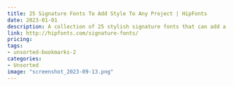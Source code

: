 ```yaml
---
title: 25 Signature Fonts To Add Style To Any Project | HipFonts
date: 2023-01-01
description: A collection of 25 stylish signature fonts that can add a personal touch to any design project.
link: http://hipfonts.com/signature-fonts/
pricing: 
tags: 
- unsorted-bookmarks-2 
categories: 
- Unsorted 
image: "screenshot_2023-09-13.png"
---
```

